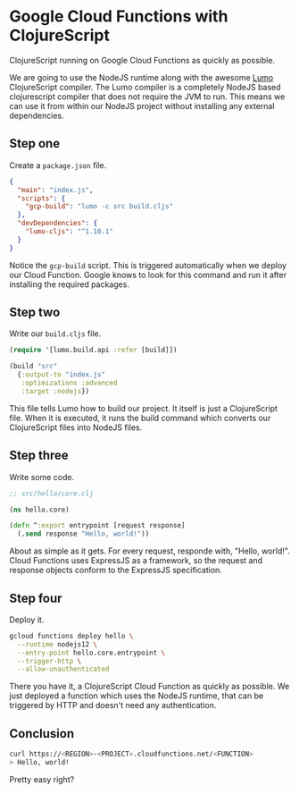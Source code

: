 # Google Cloud Functions with ClojureScript

ClojureScript running on Google Cloud Functions as quickly as possible.

We are going to use the NodeJS runtime along with the awesome [Lumo](http://lumo-cljs.org) ClojureScript compiler. The Lumo compiler is a completely NodeJS based clojurescript compiler that does not require the JVM to run. This means we can use it from within our NodeJS project without installing any external dependencies.

## Step one

Create a `package.json` file.

```json
{
  "main": "index.js",
  "scripts": {
    "gcp-build": "lumo -c src build.cljs"
  },
  "devDependencies": {
    "lumo-cljs": "^1.10.1"
  }
}
```

Notice the `gcp-build` script. This is triggered automatically when we deploy our Cloud Function. Google knows to look for this command and run it after installing the required packages.

## Step two

Write our `build.cljs` file.

```clojure
(require '[lumo.build.api :refer [build]])

(build "src"
  {:output-to "index.js"
   :optimizations :advanced
   :target :nodejs})
```

This file tells Lumo how to build our project. It itself is just a ClojureScript file. When it is executed, it runs the build command which converts our ClojureScript files into NodeJS files.

## Step three

Write some code.

```clojure
;; src/hello/core.clj

(ns hello.core)

(defn ^:export entrypoint [request response]
  (.send response "Hello, world!"))
```

About as simple as it gets. For every request, responde with, "Hello, world!". Cloud Functions uses ExpressJS as a framework, so the request and response objects conform to the ExpressJS specification.

## Step four

Deploy it.

```sh
gcloud functions deploy hello \
  --runtime nodejs12 \
  --entry-point hello.core.entrypoint \
  --trigger-http \
  --allow-unauthenticated
```

There you have it, a ClojureScript Cloud Function as quickly as possible. We just deployed a function which uses the NodeJS runtime, that can be triggered by HTTP and doesn't need any authentication.

## Conclusion

```sh
curl https://<REGION>-<PROJECT>.cloudfunctions.net/<FUNCTION>
> Hello, world!
```

Pretty easy right?
